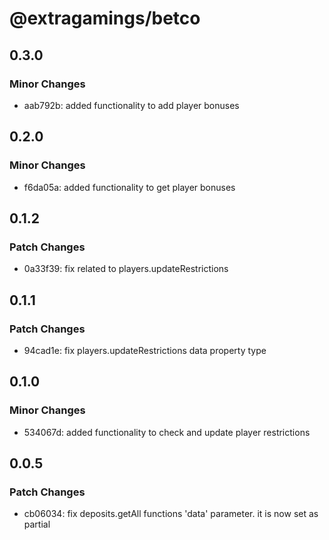 # @extragamings/betco

## 0.3.0

### Minor Changes

- aab792b: added functionality to add player bonuses

## 0.2.0

### Minor Changes

- f6da05a: added functionality to get player bonuses

## 0.1.2

### Patch Changes

- 0a33f39: fix related to players.updateRestrictions

## 0.1.1

### Patch Changes

- 94cad1e: fix players.updateRestrictions data property type

## 0.1.0

### Minor Changes

- 534067d: added functionality to check and update player restrictions

## 0.0.5

### Patch Changes

- cb06034: fix deposits.getAll functions 'data' parameter. it is now set as partial
